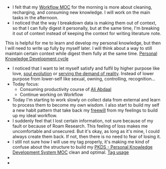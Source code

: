 - I felt that my [Workflow MOC](<Workflow MOC.md>) for the morning is more about cleaning, recharging, and consuming new knowledge. I will work on the main tasks in the afternoon.
- I noticed that the way I breakdown data is making them out of context, so that I can fully digest it personally, but at the same time, I'm breaking it out of context instead of keeping the context for writing literature note. 

This is helpful for me to learn and develop my personal knowledge, but then I will need to write up fully by myself later. I will think about a way to still maintain certain context while digest them fully at the same time. [Personal Knowledge Development cycle](<Personal Knowledge Development cycle.md>)
- I noticed that I want to let myself satisfy and fulfil by higher purpose like love, [soul evolution](<soul evolution.md>) or [serving the demand of reality](<serving the demand of reality.md>). Instead of lower purpose from lower-self like sexual, owning, controlling, recognition...
- Today focus:
    - Consuming productivity course of [Ali Abdaal](<Ali Abdaal.md>)
    - Continue working on Workflow
- Today I'm starting to work slowly on collect data from external and learn to process them to become my own wisdom. I also start to build my self a new habit pattern that take back my [freewill](<freewill.md>) from my feelings to build up my ideal workflow.
- I suddenly feel that I lost certain information, not sure because of my fault or because of Roam Research. This feeling of loss makes me uncomfortable and unsecured. But it's okay,  as long as it's mine, I could always create them back. If not, then there is no need to fear of losing it.
- I still not sure how I will use my tag properly, it's making me kind of confuse about the structure to build my [PKDS - Personal Knowledge Development System MOC](<PKDS - Personal Knowledge Development System MOC.md>) clean and optimal. [Tag usage](<Tag usage.md>)
- 
- 
